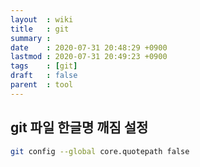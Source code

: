 ```yaml
---
layout  : wiki
title   : git
summary : 
date    : 2020-07-31 20:48:29 +0900
lastmod : 2020-07-31 20:49:23 +0900
tags    : [git]
draft   : false
parent  : tool
---
```


## git 파일 한글명 깨짐 설정
```bash
git config --global core.quotepath false
```
